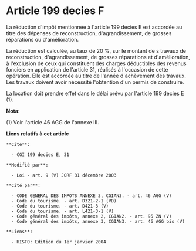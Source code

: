 # Article 199 decies F

La réduction d'impôt mentionnée à l'article 199 decies E est accordée au titre des dépenses de reconstruction,
d'agrandissement, de grosses réparations ou d'amélioration.

La réduction est calculée, au taux de 20 %, sur le montant de s travaux de reconstruction, d'agrandissement, de grosses
réparations et d'amélioration, à l'exclusion de ceux qui constituent des charges déductibles des revenus fonciers en
application de l'article 31, réalisés à l'occasion de cette opération. Elle est accordée au titre de l'année d'achèvement des
travaux. Les travaux doivent avoir nécessité l'obtention d'un permis de construire.

La location doit prendre effet dans le délai prévu par l'article 199 decies E (1).

**Nota:**

(1) Voir l'article 46 AGG de l'annexe III.

**Liens relatifs à cet article**

	**Cite**:

	  - CGI 199 decies E, 31

	**Modifié par**:

	  - Loi - art. 9 (V) JORF 31 décembre 2003

	**Cité par**:

	  - CODE GENERAL DES IMPOTS ANNEXE 3, CGIAN3. - art. 46 AGG (V)
	  - Code du tourisme. - art. D321-2-1 (VD)
	  - Code du tourisme. - art. D421-3 (V)
	  - Code du tourisme. - art. L421-3-1 (V)
	  - Code général des impôts, annexe 2, CGIAN2. - art. 95 ZN (V)
	  - Code général des impôts, annexe 3, CGIAN3. - art. 46 AGG bis (V)

	**Liens**:

	  - HISTO: Edition du 1er janvier 2004

